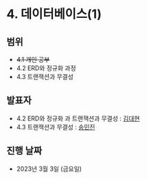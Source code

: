 # 4. 데이터베이스(1)

## 범위

- ~~4.1 개인 공부~~
- 4.2 ERD와 정규화 과정
- 4.3 트랜잭션과 무결성

## 발표자

- 4.2 ERD와 정규화 과 트랜잭션과 무결성 : [김대현](https://github.com/Dev-CS-Study/CS-Study/blob/main/4.%20%EB%8D%B0%EC%9D%B4%ED%84%B0%EB%B2%A0%EC%9D%B4%EC%8A%A4(1)/%EB%8D%B0%EC%9D%B4%ED%84%B0%EB%B2%A0%EC%9D%B4%EC%8A%A4(1)_%EA%B9%80%EB%8C%80%ED%98%84/4.2%20ERD%EC%99%80%20%EC%A0%95%EA%B7%9C%ED%99%94%20%EA%B3%BC%EC%A0%95.md)
- 4.3 트랜잭션과 무결성 : [송민진](https://github.com/Dev-CS-Study/CS-Study/blob/main/4.%20%EB%8D%B0%EC%9D%B4%ED%84%B0%EB%B2%A0%EC%9D%B4%EC%8A%A4(1)/%EB%8D%B0%EC%9D%B4%ED%84%B0%EB%B2%A0%EC%9D%B4%EC%8A%A4(1)_%EC%86%A1%EB%AF%BC%EC%A7%84/%EB%8D%B0%EC%9D%B4%ED%84%B0%EB%B2%A0%EC%9D%B4%EC%8A%A4(1)_%EC%86%A1%EB%AF%BC%EC%A7%84.md)

## 진행 날짜

- 2023년 3월 3일 (금요일)
